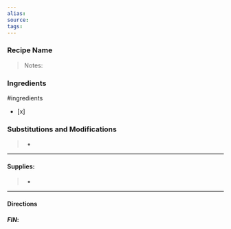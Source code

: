 ```yaml
---
alias:
source:
tags: 
---
```

### Recipe Name 

 >Notes: 

### Ingredients
#ingredients 
- [x] 
### Substitutions and Modifications
> - 
---
#### Supplies:
> -

---
#### Directions


#### *FIN*: